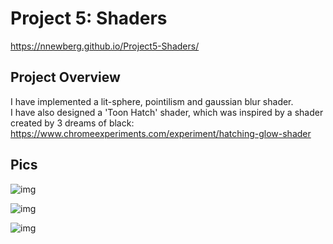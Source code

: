 
# Project 5: Shaders

https://nnewberg.github.io/Project5-Shaders/

## Project Overview

I have implemented a lit-sphere, pointilism and gaussian blur shader. <br>
I have also designed a 'Toon Hatch' shader, which was inspired by a shader created by 3 dreams of black:
https://www.chromeexperiments.com/experiment/hatching-glow-shader <br>


## Pics

![img](https://github.com/nnewberg/Project5-Shaders/blob/master/screenshots/red.png?raw=true)

![img](https://github.com/nnewberg/Project5-Shaders/blob/master/screenshots/toonhatch.png?raw=true)

![img](https://github.com/nnewberg/Project5-Shaders/blob/master/screenshots/blur.png?raw=true)

